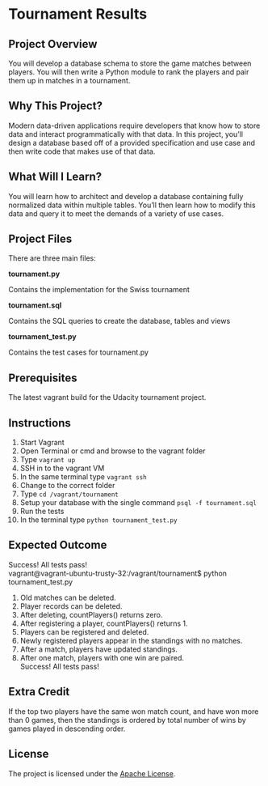 # Tournament Results

## Project Overview

You will develop a database schema to store the game matches between players. 
You will then write a Python module to rank the players and pair them up in matches in a tournament.


## Why This Project?
Modern data-driven applications require developers that know how to store data and interact programmatically with that data. 
In this project, you’ll design a database based off of a provided specification and use case and then write code that makes use of that data.

## What Will I Learn?
You will learn how to architect and develop a database containing fully normalized data within multiple tables. 
You’ll then learn how to modify this data and query it to meet the demands of a variety of use cases.


## Project Files 

There are three main files:

**tournament.py**  

Contains the implementation for the Swiss tournament  

**tournament.sql**  

Contains the SQL queries to create the database, tables and views   

**tournament_test.py**  

Contains the test cases for tournament.py  

## Prerequisites 

The latest vagrant build for the Udacity tournament project.

## Instructions

1. Start Vagrant
  1. Open Terminal or cmd and browse to the vagrant folder
  2. Type `vagrant up`
2. SSH in to the vagrant VM
  1. In the same terminal type `vagrant ssh`
3. Change to the correct folder
  1. Type `cd /vagrant/tournament`
4. Setup your database with the single command `psql -f tournament.sql`
5. Run the tests
  1. In the terminal type `python tournament_test.py`

## Expected Outcome

Success!  All tests pass!  
vagrant@vagrant-ubuntu-trusty-32:/vagrant/tournament$ python tournament_test.py  
1. Old matches can be deleted.  
2. Player records can be deleted.  
3. After deleting, countPlayers() returns zero.  
4. After registering a player, countPlayers() returns 1.  
5. Players can be registered and deleted.  
6. Newly registered players appear in the standings with no matches.  
7. After a match, players have updated standings.  
8. After one match, players with one win are paired.  
Success!  All tests pass!  

## Extra Credit

If the top two players have the same won match count, and have won more than 0 games, then 
the standings is ordered by total number of wins by games played in descending order.

## License

The project is licensed under the [Apache License](LICENSE).